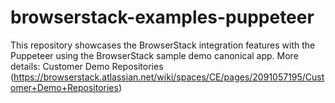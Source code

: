 # browserstack-examples-puppeteer
This repository showcases the BrowserStack integration features with the Puppeteer using the BrowserStack sample demo canonical app. More details: Customer Demo Repositories (https://browserstack.atlassian.net/wiki/spaces/CE/pages/2091057195/Customer+Demo+Repositories)
